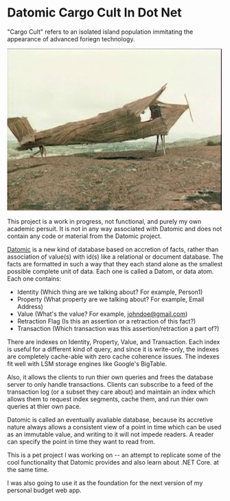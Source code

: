 # Datomic Cargo Cult In Dot Net

"Cargo Cult" refers to an isolated island population immitating the appearance of advanced foriegn technology. 

![Picture of fake airplane](https://github.com/forestjohnsonilm/DatomicCargoCultInDotNet/blob/master/cargo-cult.jpg?raw=true)

This project is a work in progress, not functional, and purely my own academic persuit. It is not in any way associated with Datomic and does not contain any code or material from the Datomic project.

[Datomic](http://www.datomic.com/) is a new kind of database based on accretion of facts, rather than association of value(s) with id(s) like a relational or document database. The facts are formatted in such a way that they each stand alone as the smallest possible complete unit of data. Each one is called a Datom, or data atom. Each one contains: 

* Identity        (Which thing are we talking about? For example, Person1)
* Property        (What property are we talking about? For example, Email Address)
* Value           (What's the value? For example, johndoe@gmail.com)
* Retraction Flag (Is this an assertion or a retraction of this fact?)
* Transaction     (Which transaction was this assertion/retraction a part of?)

There are indexes on Identity, Property, Value, and Transaction.  Each index is useful for a different kind of query, and since it is write-only, the indexes are completely cache-able with zero cache coherence issues. The indexes fit well with LSM storage engines like Google's BigTable. 

Also, it allows the clients to run thier own queries and frees the database server to only handle transactions. Clients can subscribe to a feed of the transaction log (or a subset they care about) and maintain an index which allows them to request index segments, cache them, and run thier own queries at thier own pace. 

Datomic is called an eventually avaliable database, because its accretive nature always allows a consistent view of a point in time which can be used as an immutable value, and writing to it will not impede readers. A reader can specify the point in time they want to read from.

This is a pet project I was working on -- an attempt to replicate some of the cool functionality that Datomic provides and also learn about .NET Core. at the same time.

I was also going to use it as the foundation for the next version of my personal budget web app. 



